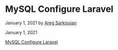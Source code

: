 # MySQL Configure Laravel

January 1, 2021 by [Areg Sarkissian](https://aregsar.com/about)

January 1, 2021

[MySQL Configure Laravel](https://aregsar.com/blog/2021/mysql-configure-laravel)
